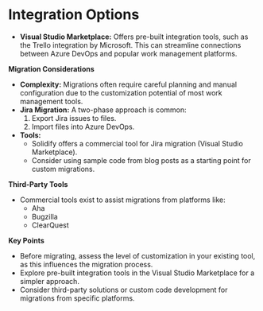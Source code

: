 # Integration Options

* **Visual Studio Marketplace:** Offers pre-built integration tools, such as the Trello integration by Microsoft. This can streamline connections between Azure DevOps and popular work management platforms.

**Migration Considerations**

* **Complexity:** Migrations often require careful planning and manual configuration due to the customization potential of most work management tools.
* **Jira Migration:** A two-phase approach is common:
   1. Export Jira issues to files.
   2. Import files into Azure DevOps.
* **Tools:**   
    * Solidify offers a commercial tool for Jira migration (Visual Studio Marketplace).
    * Consider using sample code from blog posts as a starting point for custom migrations.

**Third-Party Tools**

* Commercial tools exist to assist migrations from platforms like:
    * Aha
    * Bugzilla
    * ClearQuest

**Key Points**

* Before migrating, assess the level of customization in your existing tool, as this influences the migration process.
* Explore pre-built integration tools in the Visual Studio Marketplace for a simpler approach.
* Consider third-party solutions or custom code development for migrations from specific platforms.

